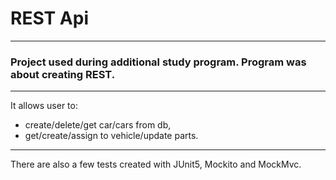 # REST Api
***
### Project used during additional study program. Program was about creating REST.
***
It allows user to:
- create/delete/get car/cars from db,
- get/create/assign to vehicle/update parts.
***
There are also a few tests created with JUnit5, Mockito and MockMvc.
